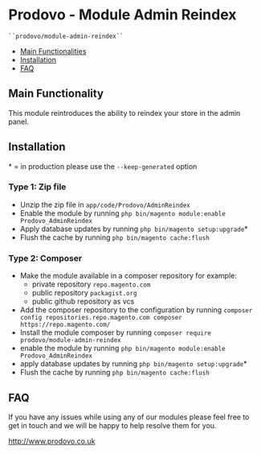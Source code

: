 # Prodovo - Module Admin Reindex

    ``prodovo/module-admin-reindex``

 - [Main Functionalities](#markdown-header-main-functionalities)
 - [Installation](#markdown-header-installation)
 - [FAQ](#markdown-header-faq)


## Main Functionality
This module reintroduces the ability to reindex your store in the admin panel.

## Installation
\* = in production please use the `--keep-generated` option

### Type 1: Zip file

 - Unzip the zip file in `app/code/Prodovo/AdminReindex`
 - Enable the module by running `php bin/magento module:enable Prodovo_AdminReindex`
 - Apply database updates by running `php bin/magento setup:upgrade`\*
 - Flush the cache by running `php bin/magento cache:flush`

### Type 2: Composer

 - Make the module available in a composer repository for example:
    - private repository `repo.magento.com`
    - public repository `packagist.org`
    - public github repository as vcs
 - Add the composer repository to the configuration by running `composer config repositories.repo.magento.com composer https://repo.magento.com/`
 - Install the module composer by running `composer require prodovo/module-admin-reindex`
 - enable the module by running `php bin/magento module:enable Prodovo_AdminReindex`
 - apply database updates by running `php bin/magento setup:upgrade`\*
 - Flush the cache by running `php bin/magento cache:flush`

## FAQ

If you have any issues while using any of our modules please feel free to get in touch and we will be happy to help resolve them for you. 

http://www.prodovo.co.uk

